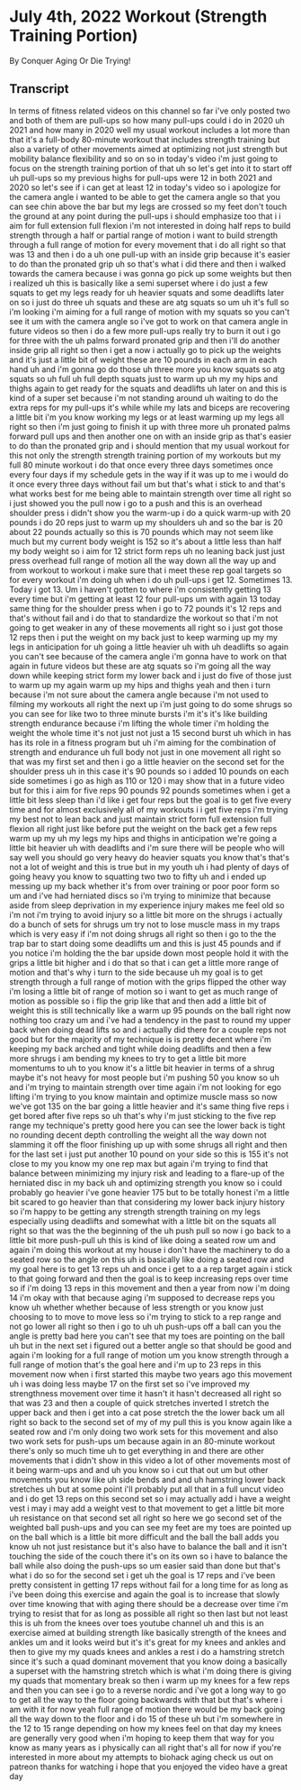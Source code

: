 # July 4th, 2022 Workout (Strength Training Portion)

By Conquer Aging Or Die Trying! 


## Transcript

In terms of fitness related videos on this channel so far i've only posted two and both of them are pull-ups so how many pull-ups could i do in 2020 uh 2021 and how many in 2020 well my usual workout includes a lot more than that it's a full-body 80-minute workout that includes strength training but also a variety of other movements aimed at optimizing not just strength but mobility balance flexibility and so on so in today's video i'm just going to focus on the strength training portion of that uh so let's get into it to start off uh pull-ups so my previous highs for pull-ups were 12 in both 2021 and 2020 so let's see if i can get at least 12 in today's video so i apologize for the camera angle i wanted to be able to get the camera angle so that you can see chin above the bar but my legs are crossed so my feet don't touch the ground at any point during the pull-ups i should emphasize too that i i aim for full extension full flexion i'm not interested in doing half reps to build strength through a half or partial range of motion i want to build strength through a full range of motion for every movement that i do all right so that was 13 and then i do a uh one pull-up with an inside grip because it's easier to do than the pronated grip uh so that's what i did there and then i walked towards the camera because i was gonna go pick up some weights but then i realized uh this is basically like a semi superset where i do just a few squats to get my legs ready for uh heavier squats and some deadlifts later on so i just do three uh squats and these are atg squats so um uh it's full so i'm looking i'm aiming for a full range of motion with my squats so you can't see it um with the camera angle so i've got to work on that camera angle in future videos so then i do a few more pull-ups really try to burn it out i go for three with the uh palms forward pronated grip and then i'll do another inside grip all right so then i get a now i actually go to pick up the weights and it's just a little bit of weight these are 10 pounds in each arm in each hand uh and i'm gonna go do those uh three more you know squats so atg squats so uh full uh full depth squats just to warm up uh my my hips and thighs again to get ready for the squats and deadlifts uh later on and this is kind of a super set because i'm not standing around uh waiting to do the extra reps for my pull-ups it's while while my lats and biceps are recovering a little bit i'm you know working my legs or at least warming up my legs all right so then i'm just going to finish it up with three more uh pronated palms forward pull ups and then another one on with an inside grip as that's easier to do than the pronated grip and i should mention that my usual workout for this not only the strength strength training portion of my workouts but my full 80 minute workout i do that once every three days sometimes once every four days if my schedule gets in the way if it was up to me i would do it once every three days without fail um but that's what i stick to and that's what works best for me being able to maintain strength over time all right so i just showed you the pull now i go to a push and this is an overhead shoulder press i didn't show you the warm-up i do a quick warm-up with 20 pounds i do 20 reps just to warm up my shoulders uh and so the bar is 20 about 22 pounds actually so this is 70 pounds which may not seem like much but my current body weight is 152 so it's about a little less than half my body weight so i aim for 12 strict form reps uh no leaning back just just press overhead full range of motion all the way down all the way up and from workout to workout i make sure that i meet these rep goal targets so for every workout i'm doing uh when i do uh pull-ups i get 12. Sometimes 13. Today i got 13. Um i haven't gotten to where i'm consistently getting 13 every time but i'm getting at least 12 four pull-ups um with again 13 today same thing for the shoulder press when i go to 72 pounds it's 12 reps and that's without fail and i do that to standardize the workout so that i'm not going to get weaker in any of these movements all right so i just got those 12 reps then i put the weight on my back just to keep warming up my my legs in anticipation for uh going a little heavier uh with uh deadlifts so again you can't see because of the camera angle i'm gonna have to work on that again in future videos but these are atg squats so i'm going all the way down while keeping strict form my lower back and i just do five of those just to warm up my again warm up my hips and thighs yeah and then i turn because i'm not sure about the camera angle because i'm not used to filming my workouts all right the next up i'm just going to do some shrugs so you can see for like two to three minute bursts i'm it's it's like building strength endurance because i'm lifting the whole timer i'm holding the weight the whole time it's not just not just a 15 second burst uh which in has has its role in a fitness program but uh i'm aiming for the combination of strength and endurance uh full body not just in one movement all right so that was my first set and then i go a little heavier on the second set for the shoulder press uh in this case it's 90 pounds so i added 10 pounds on each side sometimes i go as high as 110 or 120 i may show that in a future video but for this i aim for five reps 90 pounds 92 pounds sometimes when i get a little bit less sleep than i'd like i get four reps but the goal is to get five every time and for almost exclusively all of my workouts i i get five reps i'm trying my best not to lean back and just maintain strict form full extension full flexion all right just like before put the weight on the back get a few reps warm up my uh my legs my hips and thighs in anticipation we're going a little bit heavier uh with deadlifts and i'm sure there will be people who will say well you should go very heavy do heavier squats you know that's that's not a lot of weight and this is true but in my youth uh i had plenty of days of going heavy you know to squatting two two to fifty uh and i ended up messing up my back whether it's from over training or poor poor form so um and i've had herniated discs so i'm trying to minimize that because aside from sleep deprivation in my experience injury makes me feel old so i'm not i'm trying to avoid injury so a little bit more on the shrugs i actually do a bunch of sets for shrugs um try not to lose muscle mass in my traps which is very easy if i'm not doing shrugs all right so then i go to the the trap bar to start doing some deadlifts um and this is just 45 pounds and if you notice i'm holding the the bar upside down most people hold it with the grips a little bit higher and i do that so that i can get a little more range of motion and that's why i turn to the side because uh my goal is to get strength through a full range of motion with the grips flipped the other way i'm losing a little bit of range of motion so i want to get as much range of motion as possible so i flip the grip like that and then add a little bit of weight this is still technically like a warm up 95 pounds on the ball right now nothing too crazy um and i've had a tendency in the past to round my upper back when doing dead lifts so and i actually did there for a couple reps not good but for the majority of my technique is is pretty decent where i'm keeping my back arched and tight while doing deadlifts and then a few more shrugs i am bending my knees to try to get a little bit more momentums to uh to you know it's a little bit heavier in terms of a shrug maybe it's not heavy for most people but i'm pushing 50 you know so uh and i'm trying to maintain strength over time again i'm not looking for ego lifting i'm trying to you know maintain and optimize muscle mass so now we've got 135 on the bar going a little heavier and it's same thing five reps i get bored after five reps so uh that's why i'm just sticking to the five rep range my technique's pretty good here you can see the lower back is tight no rounding decent depth controlling the weight all the way down not slamming it off the floor finishing up up with some shrugs all right and then for the last set i just put another 10 pound on your side so this is 155 it's not close to my you know my one rep max but again i'm trying to find that balance between minimizing my injury risk and leading to a flare-up of the herniated disc in my back uh and optimizing strength you know so i could probably go heavier i've gone heavier 175 but to be totally honest i'm a little bit scared to go heavier than that considering my lower back injury history so i'm happy to be getting any strength strength training on my legs especially using deadlifts and somewhat with a little bit on the squats all right so that was the the beginning of the uh push pull so now i go back to a little bit more push-pull uh this is kind of like doing a seated row um and again i'm doing this workout at my house i don't have the machinery to do a seated row so the angle on this uh is basically like doing a seated row and my goal here is to get 13 reps uh and once i get to a a rep target again i stick to that going forward and then the goal is to keep increasing reps over time so if i'm doing 13 reps in this movement and then a year from now i'm doing 14 i'm okay with that because aging i'm supposed to decrease reps you know uh whether whether because of less strength or you know just choosing to to move to move less so i'm trying to stick to a rep range and not go lower all right so then i go to uh uh push-ups off a ball can you the angle is pretty bad here you can't see that my toes are pointing on the ball uh but in the next set i figured out a better angle so that should be good and again i'm looking for a full range of motion um you know strength through a full range of motion that's the goal here and i'm up to 23 reps in this movement now when i first started this maybe two years ago this movement uh i was doing less maybe 17 on the first set so i've improved my strengthness movement over time it hasn't it hasn't decreased all right so that was 23 and then a couple of quick stretches inverted l stretch the upper back and then i get into a cat pose stretch the the lower back um all right so back to the second set of my of my pull this is you know again like a seated row and i'm only doing two work sets for this movement and also two work sets for push-ups um because again in an 80-minute workout there's only so much time uh to get everything in and there are other movements that i didn't show in this video a lot of other movements most of it being warm-ups and and uh you know so i cut that out um but other movements you know like uh side bends and and uh hamstring lower back stretches uh but at some point i'll probably put all that in a full uncut video and i do get 13 reps on this second set so i may actually add i have a weight vest i may i may add a weight vest to that movement to get a little bit more uh resistance on that second set all right so here we go second set of the weighted ball push-ups and you can see my feet are my toes are pointed up on the ball which is a little bit more difficult and the ball the ball adds you know uh not just resistance but it's also have to balance the ball and it isn't touching the side of the couch there it's on its own so i have to balance the ball while also doing the push-ups so um easier said than done but that's what i do so for the second set i get uh the goal is 17 reps and i've been pretty consistent in getting 17 reps without fail for a long time for as long as i've been doing this exercise and again the goal is to increase that slowly over time knowing that with aging there should be a decrease over time i'm trying to resist that for as long as possible all right so then last but not least this is uh from the knees over toes youtube channel uh and this is an exercise aimed at building strength like basically strength of the knees and ankles um and it looks weird but it's it's great for my knees and ankles and then to give my my quads knees and ankles a rest i do a hamstring stretch since it's such a quad dominant movement that you know doing a basically a superset with the hamstring stretch which is what i'm doing there is giving my quads that momentary break so then i warm up my knees for a few reps and then you can see i go to a reverse nordic and i've got a long way to go to get all the way to the floor going backwards with that but that's where i am with it for now yeah full range of motion there would be my back going all the way down to the floor and i do 15 of these uh but i'm somewhere in the 12 to 15 range depending on how my knees feel on that day my knees are generally very good when i'm hoping to keep them that way for you know as many years as i physically can all right that's all for now if you're interested in more about my attempts to biohack aging check us out on patreon thanks for watching i hope that you enjoyed the video have a great day
